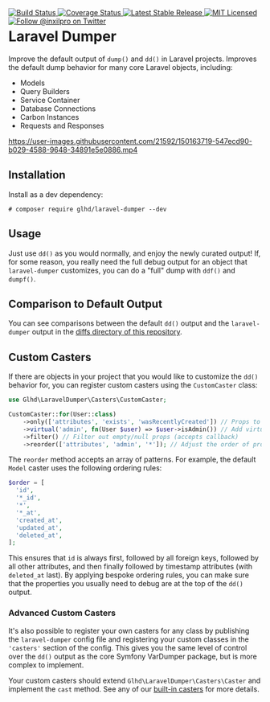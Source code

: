 <div style="float: right;">
	<a href="https://github.com/glhd/laravel-dumper/actions" target="_blank">
		<img 
			src="https://github.com/glhd/laravel-dumper/workflows/PHPUnit/badge.svg" 
			alt="Build Status" 
		/>
	</a>
	<a href="https://codeclimate.com/github/glhd/laravel-dumper/test_coverage" target="_blank">
		<img 
			src="https://api.codeclimate.com/v1/badges/89d825bd1cba002b271c/test_coverage" 
			alt="Coverage Status" 
		/>
	</a>
	<a href="https://packagist.org/packages/glhd/laravel-dumper" target="_blank">
        <img 
            src="https://poser.pugx.org/glhd/laravel-dumper/v/stable" 
            alt="Latest Stable Release" 
        />
	</a>
	<a href="./LICENSE" target="_blank">
        <img 
            src="https://poser.pugx.org/glhd/laravel-dumper/license" 
            alt="MIT Licensed" 
        />
    </a>
    <a href="https://twitter.com/inxilpro" target="_blank">
        <img 
            src="https://img.shields.io/twitter/follow/inxilpro?style=social" 
            alt="Follow @inxilpro on Twitter" 
        />
    </a>
</div>

# Laravel Dumper

Improve the default output of `dump()` and `dd()` in Laravel projects. Improves the default
dump behavior for many core Laravel objects, including:

- Models
- Query Builders
- Service Container
- Database Connections
- Carbon Instances
- Requests and Responses

https://user-images.githubusercontent.com/21592/150163719-547ecd90-b029-4588-9648-34891e5e0886.mp4

## Installation

Install as a dev dependency:

```shell
# composer require glhd/laravel-dumper --dev
```

## Usage

Just use `dd()` as you would normally, and enjoy the newly curated output! If, for some reason,
you really need the full debug output for an object that `laravel-dumper` customizes, you can
do a "full" dump with `ddf()` and `dumpf()`.

## Comparison to Default Output

You can see comparisons between the default `dd()` output and the `laravel-dumper` output
in the [diffs directory of this repository](./diffs/).

## Custom Casters

If there are objects in your project that you would like to customize the `dd()` behavior
for, you can register custom casters using the `CustomCaster` class:

```php
use Glhd\LaravelDumper\Casters\CustomCaster;

CustomCaster::for(User::class)
    ->only(['attributes', 'exists', 'wasRecentlyCreated']) // Props to keep (or use `except` to exclude)
    ->virtual('admin', fn(User $user) => $user->isAdmin()) // Add virtual props
    ->filter() // Filter out empty/null props (accepts callback)
    ->reorder(['attributes', 'admin', '*']); // Adjust the order of props
```

The `reorder` method accepts an array of patterns. For example, the default `Model` caster
uses the following ordering rules:

```php
$order = [
  'id',
  '*_id',
  '*',
  '*_at',
  'created_at',
  'updated_at',
  'deleted_at',
];
```

This ensures that `id` is always first, followed by all foreign keys, followed by all
other attributes, and then finally followed by timestamp attributes (with `deleted_at` last). 
By applying bespoke ordering rules, you can make sure that the properties you usually
need to debug are at the top of the `dd()` output.

### Advanced Custom Casters

It's also possible to register your own casters for any class by publishing the `laravel-dumper`
config file and registering your custom classes in the `'casters'` section of the config.
This gives you the same level of control over the `dd()` output as the core Symfony
VarDumper package, but is more complex to implement.

Your custom casters should extend `Glhd\LaravelDumper\Casters\Caster` and implement the
`cast` method. See any of our [built-in casters](./src/Casters/) for more details.
